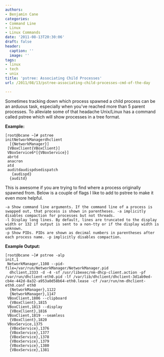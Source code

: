 ```yaml
---
authors:
- Benjamin Cane
categories:
- Command Line
- Linux
- Linux Commands
date: '2011-08-13T20:30:06'
draft: false
header:
  caption: ''
  image: ''
tags:
- linux
- tech
- unix
title: 'pstree: Associating Child Processes'
url: /2011/08/13/pstree-associating-child-processes-cmd-of-the-day

---
```


Sometimes tracking down which process spawned a child process can be an arduous task, especially when you've reached more than 5 parent processes. To alleviate some of that headache Unix/Linux has a command called pstree which will show processes in a tree format.

**Example:**

    [root@bcane ~]# pstree  
    initNetworkManagerdhclient  
      [{NetworkManager}]  
     [VBoxClient{VBoxClient}]  
     VBoxService6*[{VBoxService}]  
     abrtd  
     anacron  
     atd  
     auditdaudispdsedispatch  
       {audispd}  
      {auditd}

This is awesome if you are trying to find where a process originally spawned from. Below is a couple of flags I like to add to pstree to make it even more helpful.

    -a Show command line arguments. If the command line of a process is swapped out, that process is shown in parentheses. -a implicitly disables compaction for processes but not threads.
    -l Display long lines. By default, lines are truncated to the display width or 132 if output is sent to a non-tty or if the display width is unknown.
    -p Show PIDs. PIDs are shown as decimal numbers in parentheses after each process name. -p implicitly disables compaction.


**Example Output:**


    [root@bcane ~]# pstree -alp  
    init,1  
     NetworkManager,1108 --pid-file=/var/run/NetworkManager/NetworkManager.pid  
      dhclient,2333 -d -4 -sf /usr/libexec/nm-dhcp-client.action -pf /var/run/dhclient-eth0.pid -lf /var/lib/dhclient/dhclient-3d1ab9ed-cb4e-442d-8a32-a953a0d58b64-eth0.lease -cf /var/run/nm-dhclient-eth0.conf eth0  
      {NetworkManager},1122  
      {NetworkManager},1147  
     VBoxClient,1806 --clipboard  
      {VBoxClient},1815  
     VBoxClient,1813 --display  
      {VBoxClient},1816  
     VBoxClient,1819 --seamless  
      {VBoxClient},1820  
     VBoxService,1375  
      {VBoxService},1376  
      {VBoxService},1377  
      {VBoxService},1378  
      {VBoxService},1379  
      {VBoxService},1380  
      {VBoxService},1381  
  




